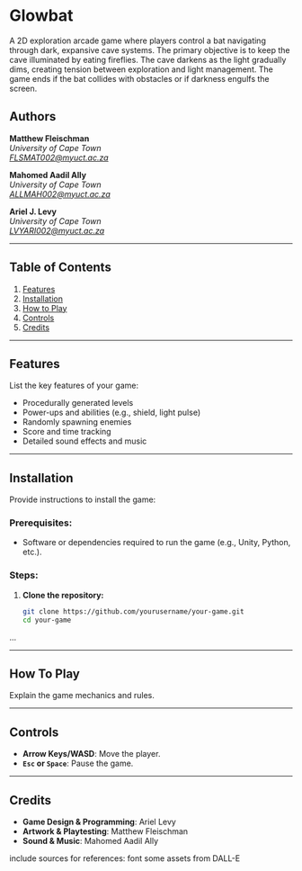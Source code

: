 # Glowbat

A 2D exploration arcade game where players control a bat navigating through dark, expansive cave systems. The primary objective is to keep the cave illuminated by eating fireflies. The cave darkens as the light gradually dims, creating tension between exploration and light management. The game ends if the bat collides with obstacles or if darkness engulfs the screen.

## Authors
**Matthew Fleischman**<br>
*University of Cape Town* <br>
*FLSMAT002@myuct.ac.za* 
<br>

**Mahomed Aadil Ally**<br>
*University of Cape Town* <br>
*ALLMAH002@myuct.ac.za* 
<br>

**Ariel J. Levy**<br>
*University of Cape Town* <br>
*LVYARI002@myuct.ac.za*
___

## **Table of Contents**

1. [Features](#features)
2. [Installation](#installation)
3. [How to Play](#how-to-play)
4. [Controls](#controls)
5. [Credits](#credits)

---

## **Features**

List the key features of your game:

- Procedurally generated levels
- Power-ups and abilities (e.g., shield, light pulse)
- Randomly spawning enemies
- Score and time tracking
- Detailed sound effects and music

---

## **Installation**

Provide instructions to install the game:

### Prerequisites:
- Software or dependencies required to run the game (e.g., Unity, Python, etc.).

### Steps:

1. **Clone the repository:**
   ```bash
   git clone https://github.com/yourusername/your-game.git
   cd your-game

...

---

## How To Play

Explain the game mechanics and rules.

---

## Controls

- **Arrow Keys/WASD**: Move the player.
- **`Esc` or `Space`**: Pause the game.

---

## Credits

- **Game Design & Programming**: Ariel Levy
- **Artwork & Playtesting**: Matthew Fleischman
- **Sound & Music**: Mahomed Aadil Ally

include sources for references:
font
some assets from DALL-E


